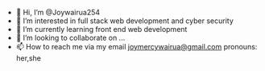 - 👋 Hi, I’m @Joywairua254
- 👀 I’m interested in full stack web development and cyber security
- 🌱 I’m currently learning front end web development
- 💞️ I’m looking to collaborate on ...
- 📫 How to reach me via my email joymercywairua@gmail.com
pronouns: her,she
<!---
Joywairua254/Joywairua254 is a ✨ special ✨ repository because its `README.md` (this file) appears on your GitHub profile.
You can click the Preview link to take a look at your changes.
--->
